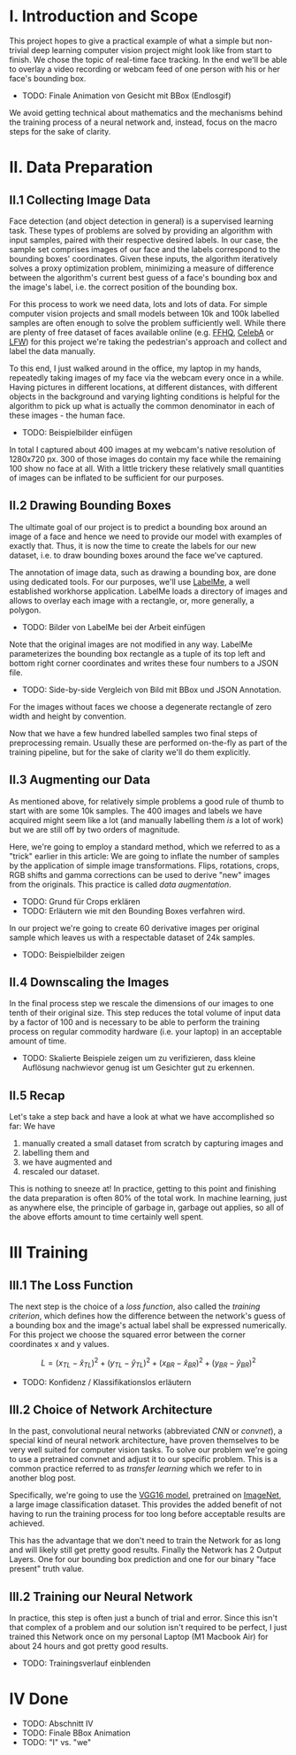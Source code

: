 # I. Introduction and Scope

This project hopes to give a practical example of what a simple but non-trivial deep learning computer vision project might look like from start to finish. We chose the topic of real-time face tracking. In the end we'll be able to overlay a video recording or webcam feed of one person with his or her face's bounding box.

- TODO: Finale Animation von Gesicht mit BBox (Endlosgif)

We avoid getting technical about mathematics and the mechanisms behind the training process of a neural network and, instead, focus on the macro steps for the sake of clarity.

# II. Data Preparation

## II.1 Collecting Image Data

Face detection (and object detection in general) is a supervised learning task. These types of problems are solved by providing an algorithm with input samples, paired with their respective desired labels. In our case, the sample set comprises images of our face and the labels correspond to the bounding boxes' coordinates. Given these inputs, the algorithm iteratively solves a proxy optimization problem, minimizing a measure of difference between the algorithm's current best guess of a face's bounding box and the image's label, i.e. the correct position of the bounding box.

For this process to work we need data, lots and lots of data. For simple computer vision projects and small models between 10k and 100k labelled samples are often enough to solve the problem sufficiently well. While there are plenty of free dataset of faces available online (e.g. [FFHQ](https://github.com/NVlabs/ffhq-dataset), [CelebA](https://mmlab.ie.cuhk.edu.hk/projects/CelebA.html) or [LFW](http://vis-www.cs.umass.edu/lfw/)) for this project we're taking the pedestrian's approach and collect and label the data manually.

To this end, I just walked around in the office, my laptop in my hands, repeatedly taking images of my face via the webcam every once in a while. Having pictures in different locations, at different distances, with different objects in the background and varying lighting conditions is helpful for the algorithm to pick up what is actually the common denominator in each of these images - the human face.

- TODO: Beispielbilder einfügen

In total I captured about 400 images at my webcam's native resolution of 1280x720 px. 300 of those images do contain my face while the remaining 100 show no face at all. With a little trickery these relatively small quantities of images can be inflated to be sufficient for our purposes.

<!--There are a lot of premade datasets available online that may or may not be applicaple to one's problem, in this we are gonna assume that there is no such dataset and we will create our own data "from scratch" so to speak.

In all of this, it can't be overstated how important a lot of high quality data is for Deep Learning projects in general. If faced with the decision between spending time to gather more data or custom engineering something in the Network or the Training process, the former is almost always the right choice. 

Now that we have our example inputs, we need to concern ourselves with the other part of the equation, the expected output for each input. This leads us directly to: -->


## II.2 Drawing Bounding Boxes

The ultimate goal of our project is to predict a bounding box around an image of a face and hence we need to provide our model with examples of exactly that. Thus, it is now the time to create the labels for our new dataset, i.e. to draw bounding boxes around the face we've captured.

The annotation of image data, such as drawing a bounding box, are done using dedicated tools. For our purposes, we'll use [LabelMe](https://github.com/wkentaro/labelme), a well established workhorse application. LabelMe loads a directory of images and allows to overlay each image with a rectangle, or, more generally, a polygon.

- TODO: Bilder von LabelMe bei der Arbeit einfügen

Note that the original images are not modified in any way. LabelMe parameterizes the bounding box rectangle as a tuple of its top left and bottom right corner coordinates and writes these four numbers to a JSON file.

- TODO: Side-by-side Vergleich von Bild mit BBox und JSON Annotation.

For the images without faces we choose a degenerate rectangle of zero width and height by convention.

Now that we have a few hundred labelled samples two final steps of preprocessing remain. Usually these are performed on-the-fly as part of the training pipeline, but for the sake of clarity we'll do them explicitly.

## II.3 Augmenting our Data

As mentioned above, for relatively simple problems a good rule of thumb to start with are some 10k samples. The 400 images and labels we have acquired might seem like a lot (and manually labelling them _is_ a lot of work) but we are still off by two orders of magnitude.

Here, we're going to employ a standard method, which we referred to as a "trick" earlier in this article: We are going to inflate the number of samples by the application of simple image transformations. Flips, rotations, crops, RGB shifts and gamma corrections can be used to derive "new" images from the originals. This practice is called *data augmentation*.

- TODO: Grund für Crops erklären
- TODO: Erläutern wie mit den Bounding Boxes verfahren wird.

In our project we're going to create 60 derivative images per original sample which leaves us with a respectable dataset of 24k samples.

- TODO: Beispielbilder zeigen

<!--This is where Augmentation comes in. We are going to take in one image at a time, apply random crops (to a size of 720x720px), flips, RGB shifts, gamma corrections etc. to it and in this way create many examples from a single one. If we do this for every Frame, let's say 60 times, we can create 24.400 training examples from our original 400! That should do the trick. It should be mentioned that data augmentation is in no way a magic bullet that can alleviate the need for large datasets, but it is a useful tool and often increases the robustness of neural networks trained with randomly augmented data. -->

## II.4 Downscaling the Images

In the final process step we rescale the dimensions of our images to one tenth of their original size. This step reduces the total volume of input data by a factor of 100 and is necessary to be able to perform the training process on regular commodity hardware (i.e. your laptop) in an acceptable amount of time.

- TODO: Skalierte Beispiele zeigen um zu verifizieren, dass kleine Auflösung nachwievor genug ist um Gesichter gut zu erkennen.

<!--The second step is to resize all of our frames. Our original Images were 1280x720px, 921.600 pixels in total. This would be way too much for everyday hardware to run a neural network on. We already cropped our images to be 720x720px and now we are going to resize these pictures to 120x120px, a far more managable 14.400 pixels total.-->

## II.5 Recap

Let's take a step back and have a look at what we have accomplished so far: We have
1. manually created a small dataset from scratch by capturing images and
2. labelling them and
3. we have augmented and
4. rescaled our dataset.

This is nothing to sneeze at! In practice, getting to this point and finishing the data preparation is often 80% of the total work. In machine learning, just as anywhere else, the principle of garbage in, garbage out applies, so all of the above efforts amount to time certainly well spent.


# III Training

## III.1 The Loss Function

The next step is the choice of a *loss function*, also called the *training criterion*, which defines how the difference between the network's guess of a bounding box and the image's actual label shall be expressed numerically. For this project we choose the squared error between the corner coordinates x and y values.

$$ L = (x_{TL}-\hat{x}_{TL})^2 + (y_{TL}-\hat{y}_{TL})^2 + (x_{BR}-\hat{x}_{BR})^2 + (y_{BR}- \hat{y}_{BR})^2$$

- TODO: Konfidenz / Klassifikationslos erläutern

<!--
In adition to that, our network will also predict a single number between 0 and 1, this number will indicate, whether or not the network thinks that there is a face in the frame at all.

For this we will use a run of the mill BinaryCrossEntropy Loss. The "Box Loss" and the "Class Loss" are added together and returned as the final loss value.
-->

## III.2 Choice of Network Architecture

In the past, convolutional neural networks (abbreviated *CNN* or *convnet*), a special kind of neural network architecture, have proven themselves to be very well suited for computer vision tasks. To solve our problem we're going to use a pretrained convnet and adjust it to our specific problem. This is a common practice referred to as *transfer learning* which we refer to in another blog post.

Specifically, we're going to use the [VGG16 model](https://arxiv.org/abs/1409.1556), pretrained on [ImageNet](https://www.image-net.org/), a large image classification dataset. This provides the added benefit of not having to run the training process for too long before acceptable results are achieved.

This has the advantage that we don't need to train the Network for as long and will likely still get pretty good results. Finally the Network has 2 Output Layers. One for our bounding box prediction and one for our binary "face present" truth value.

## III.2 Training our Neural Network

In practice, this step is often just a bunch of trial and error. Since this isn't that complex of a problem and our solution isn't required to be perfect, I just trained this Network once on my personal Laptop (M1 Macbook Air) for about 24 hours and got pretty good results.

- TODO: Trainingsverlauf einblenden

# IV Done

- TODO: Abschnitt IV
- TODO: Finale BBox Animation
- TODO: "I" vs. "we"
